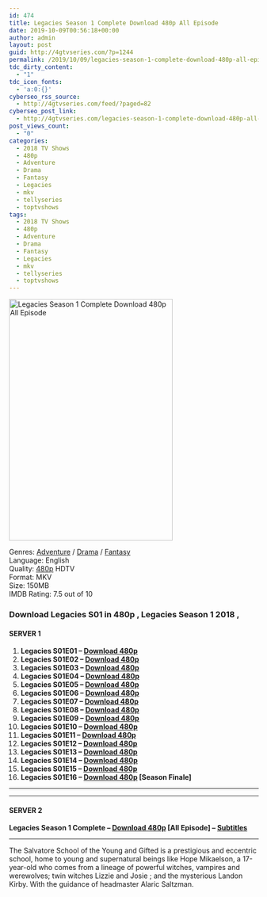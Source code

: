 ```yaml
---
id: 474
title: Legacies Season 1 Complete Download 480p All Episode
date: 2019-10-09T00:56:18+00:00
author: admin
layout: post
guid: http://4gtvseries.com/?p=1244
permalink: /2019/10/09/legacies-season-1-complete-download-480p-all-episode-2/
tdc_dirty_content:
  - "1"
tdc_icon_fonts:
  - 'a:0:{}'
cyberseo_rss_source:
  - http://4gtvseries.com/feed/?paged=82
cyberseo_post_link:
  - http://4gtvseries.com/legacies-season-1-complete-download-480p-all-episode/
post_views_count:
  - "0"
categories:
  - 2018 TV Shows
  - 480p
  - Adventure
  - Drama
  - Fantasy
  - Legacies
  - mkv
  - tellyseries
  - toptvshows
tags:
  - 2018 TV Shows
  - 480p
  - Adventure
  - Drama
  - Fantasy
  - Legacies
  - mkv
  - tellyseries
  - toptvshows
---
```

<img loading="lazy" class="aligncenter" src="https://4.bp.blogspot.com/-Cvc9QCUFC60/XZ0v-i3WkzI/AAAAAAAAAcU/_e5ZaJ7IXJUqVUsZrxTalEibUwm8-fb9gCK4BGAYYCw/s1600/Legacies%2BSeason%2B1.jpg" alt="Legacies Season 1 Complete Download 480p All Episode" width="330" height="488" />

Genres: <a href="http://4gtvseries.com/tag/adventure/" data-wpel-link="internal">Adventure</a> /&nbsp;<a href="http://4gtvseries.com/tag/drama/" data-wpel-link="internal">Drama</a> / <a href="http://4gtvseries.com/tag/fantasy/" data-wpel-link="internal">Fantasy</a>  
Language: English  
Quality:&nbsp;<a href="http://4gtvseries.com/tag/480p/" data-wpel-link="internal">480p</a>&nbsp;HDTV  
Format: MKV  
Size: 150MB  
IMDB Rating: 7.5 out of 10

### **Download Legacies S01 in 480p , Legacies Season 1 2018 ,&nbsp;**

#### <span><strong>SERVER 1</strong></span>

  1. **Legacies S01E01 – <a href="http://slink.dl480p.xyz/r4jwgn9" data-wpel-link="external" target="_blank" rel="nofollow external noopener noreferrer" class="wpel-icon-left"><i class="wpel-icon fa fa-download" aria-hidden="true"></i>Download 480p</a>**
  2. **Legacies S01E02 – <a href="http://slink.dl480p.xyz/u1qKV" data-wpel-link="external" target="_blank" rel="nofollow external noopener noreferrer" class="wpel-icon-left"><i class="wpel-icon fa fa-download" aria-hidden="true"></i>Download 480p</a>**
  3. **Legacies S01E03 – <a href="http://slink.dl480p.xyz/FPUlNMT" data-wpel-link="external" target="_blank" rel="nofollow external noopener noreferrer" class="wpel-icon-left"><i class="wpel-icon fa fa-download" aria-hidden="true"></i>Download 480p</a>**
  4. **Legacies S01E04 – <a href="http://slink.dl480p.xyz/cGDD" data-wpel-link="external" target="_blank" rel="nofollow external noopener noreferrer" class="wpel-icon-left"><i class="wpel-icon fa fa-download" aria-hidden="true"></i>Download 480p</a>**
  5. **Legacies S01E05 – <a href="http://slink.dl480p.xyz/gePjx3w" data-wpel-link="external" target="_blank" rel="nofollow external noopener noreferrer" class="wpel-icon-left"><i class="wpel-icon fa fa-download" aria-hidden="true"></i>Download 480p</a>**
  6. **Legacies S01E06 – <a href="http://slink.dl480p.xyz/XCQd" data-wpel-link="external" target="_blank" rel="nofollow external noopener noreferrer" class="wpel-icon-left"><i class="wpel-icon fa fa-download" aria-hidden="true"></i>Download 480p</a>**
  7. **Legacies S01E07 – <a href="http://slink.dl480p.xyz/N3kW" data-wpel-link="external" target="_blank" rel="nofollow external noopener noreferrer" class="wpel-icon-left"><i class="wpel-icon fa fa-download" aria-hidden="true"></i>Download 480p</a>**
  8. **Legacies S01E08 – <a href="http://slink.dl480p.xyz/yf18a" data-wpel-link="external" target="_blank" rel="nofollow external noopener noreferrer" class="wpel-icon-left"><i class="wpel-icon fa fa-download" aria-hidden="true"></i>Download 480p</a>**
  9. **Legacies S01E09 – <a href="http://slink.dl480p.xyz/OhaZ" data-wpel-link="external" target="_blank" rel="nofollow external noopener noreferrer" class="wpel-icon-left"><i class="wpel-icon fa fa-download" aria-hidden="true"></i>Download 480p</a>**
 10. **Legacies S01E10 – <a href="http://slink.dl480p.xyz/IBejPGCy" data-wpel-link="external" target="_blank" rel="nofollow external noopener noreferrer" class="wpel-icon-left"><i class="wpel-icon fa fa-download" aria-hidden="true"></i>Download 480p</a>**
 11. **Legacies S01E11 – <a href="http://slink.dl480p.xyz/Rs97kVzr" data-wpel-link="external" target="_blank" rel="nofollow external noopener noreferrer" class="wpel-icon-left"><i class="wpel-icon fa fa-download" aria-hidden="true"></i>Download 480p</a>**
 12. **Legacies S01E12 – <a href="http://slink.dl480p.xyz/SWCJ" data-wpel-link="external" target="_blank" rel="nofollow external noopener noreferrer" class="wpel-icon-left"><i class="wpel-icon fa fa-download" aria-hidden="true"></i>Download 480p</a>**
 13. **Legacies S01E13 – <a href="http://slink.dl480p.xyz/adD3JF" data-wpel-link="external" target="_blank" rel="nofollow external noopener noreferrer" class="wpel-icon-left"><i class="wpel-icon fa fa-download" aria-hidden="true"></i>Download 480p</a>**
 14. **Legacies S01E14 – <a href="http://slink.dl480p.xyz/q52t" data-wpel-link="external" target="_blank" rel="nofollow external noopener noreferrer" class="wpel-icon-left"><i class="wpel-icon fa fa-download" aria-hidden="true"></i>Download 480p</a>**
 15. **Legacies S01E15 – <a href="http://slink.dl480p.xyz/o7Kn" data-wpel-link="external" target="_blank" rel="nofollow external noopener noreferrer" class="wpel-icon-left"><i class="wpel-icon fa fa-download" aria-hidden="true"></i>Download 480p</a>**
 16. **Legacies S01E16 – <a href="http://slink.dl480p.xyz/zWJUka" data-wpel-link="external" target="_blank" rel="nofollow external noopener noreferrer" class="wpel-icon-left"><i class="wpel-icon fa fa-download" aria-hidden="true"></i>Download 480p</a> [Season Finale]**

* * *

* * *

#### <span><strong>SERVER 2</strong></span>

**Legacies Season 1 Complete – <a href="http://dl480p.xyz/999/" data-wpel-link="external" target="_blank" rel="nofollow external noopener noreferrer" class="wpel-icon-left"><i class="wpel-icon fa fa-download" aria-hidden="true"></i>Download 480p</a> [All Episode] – <a href="https://subscene.com/subtitles/legacies-first-season" data-wpel-link="external" target="_blank" rel="nofollow external noopener noreferrer" class="wpel-icon-left"><i class="wpel-icon fa fa-download" aria-hidden="true"></i>Subtitles</a>**

* * *

The Salvatore School of the Young and Gifted is a prestigious and eccentric school, home to young and supernatural beings like Hope Mikaelson, a 17-year-old who comes from a lineage of powerful witches, vampires and werewolves; twin witches Lizzie and Josie ; and the mysterious Landon Kirby. With the guidance of headmaster Alaric Saltzman.

<div align="center">
</div>